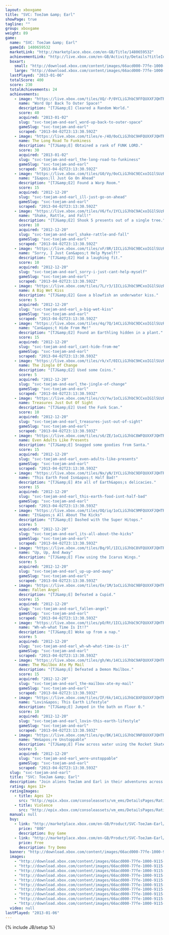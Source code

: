 ```yaml
---
layout: xboxgame
title: "SVC: ToeJam &amp; Earl"
showPage: true
tagline: ""
group: xboxgame
weight: 89
game: 
  name: "SVC: ToeJam &amp; Earl"
  gameId: 1480659532
  marketLink: "http://marketplace.xbox.com/en-GB/Title/1480659532"
  achievementLink: "http://live.xbox.com/en-GB/Activity/Details?titleId=1480659532"
  boxart: 
    small: "http://download.xbox.com/content/images/66acd000-77fe-1000-9115-d8025841124c/1033/boxartsm.jpg"
    large: "http://download.xbox.com/content/images/66acd000-77fe-1000-9115-d8025841124c/1033/boxartlg.jpg"
  lastPlayed: "2013-01-06"
  totalScore: 400
  score: 230
  totalAchievements: 24
  achievements: 
    - image: "https://live.xbox.com/tiles/XQ/-P/0YCLiGJhbC9FFQUXXFJQHTRjL2FjaC8wLzEAAAAA5+fn-uAPRg==.jpg"
      name: "Word Up! Back To Outer Space!"
      description: "[TJ&amp;E] Cleared a Random World."
      score: 40
      acquired: "2013-01-02"
      slug: "svc-toejam-and-earl_word-up-back-to-outer-space"
      gameSlug: "svc-toejam-and-earl"
      scraped: "2013-04-02T23:13:30.592Z"
    - image: "https://live.xbox.com/tiles/e-/4O/0oCLiGJhbC9HFQUXXFJQHTRjL2FjaC8wLzMAAAAA5+fn-SH+YA==.jpg"
      name: The Long Road To Funkiness
      description: "[TJ&amp;E] Obtained a rank of FUNK LORD."
      score: 30
      acquired: "2013-01-02"
      slug: "svc-toejam-and-earl_the-long-road-to-funkiness"
      gameSlug: "svc-toejam-and-earl"
      scraped: "2013-04-02T23:13:30.592Z"
    - image: "https://live.xbox.com/tiles/G0/Vy/0oCLiGJhbC9ECxoIG1lSUzRjL2FjaC8wLzEwAAAAAOfn5-1dRQc=.jpg"
      name: "I&apos;ll Just Go On Ahead"
      description: "[TJ&amp;E2] Found a Warp Room."
      score: 15
      acquired: "2012-12-20"
      slug: "svc-toejam-and-earl_ill-just-go-on-ahead"
      gameSlug: "svc-toejam-and-earl"
      scraped: "2013-04-02T23:13:30.592Z"
    - image: "https://live.xbox.com/tiles/V6/fx/1YCLiGJhbC9ACxoIG1lSUzRjL2FjaC8wLzE0AAAAAOfn5-rep0s=.jpg"
      name: "Shake, Rattle, and Fall!"
      description: "[TJ&amp;E2] Shook 5 presents out of a single tree."
      score: 10
      acquired: "2012-12-20"
      slug: "svc-toejam-and-earl_shake-rattle-and-fall"
      gameSlug: "svc-toejam-and-earl"
      scraped: "2013-04-02T23:13:30.592Z"
    - image: "https://live.xbox.com/tiles/xF/8R/1ICLiGJhbC9BCxoIG1lSUzRjL2FjaC8wLzE1AAAAAOfn5-s+X9g=.jpg"
      name: "Sorry, I Just Can&apos;t Help Myself!"
      description: "[TJ&amp;E2] Had a laughing fit."
      score: 10
      acquired: "2012-12-20"
      slug: "svc-toejam-and-earl_sorry-i-just-cant-help-myself"
      gameSlug: "svc-toejam-and-earl"
      scraped: "2013-04-02T23:13:30.592Z"
    - image: "https://live.xbox.com/tiles/7L/r3/1ICLiGJhbC9MCxoIG1lSUzRjL2FjaC8wLzE4AAAAAOfn5-vYuvA=.jpg"
      name: A Big Wet Kiss
      description: "[TJ&amp;E2] Gave a blowfish an underwater kiss."
      score: 5
      acquired: "2012-12-20"
      slug: "svc-toejam-and-earl_a-big-wet-kiss"
      gameSlug: "svc-toejam-and-earl"
      scraped: "2013-04-02T23:13:30.592Z"
    - image: "https://live.xbox.com/tiles/4q/7Q/14CLiGJhbC9DCxoIG1lSUzRjL2FjaC8wLzE3AAAAAOfn5-j-rv4=.jpg"
      name: "Can&apos;t Hide From Me!"
      description: "[TJ&amp;E2] Found an Earthling hidden in a plant."
      score: 15
      acquired: "2012-12-20"
      slug: "svc-toejam-and-earl_cant-hide-from-me"
      gameSlug: "svc-toejam-and-earl"
      scraped: "2013-04-02T23:13:30.593Z"
    - image: "https://live.xbox.com/tiles/rk/xT/0ICLiGJhbC9HCxoIG1lSUzRjL2FjaC8wLzEzAAAAAOfn5-98TLI=.jpg"
      name: The Jingle Of Change
      description: "[TJ&amp;E2] Used some Coins."
      score: 5
      acquired: "2012-12-20"
      slug: "svc-toejam-and-earl_the-jingle-of-change"
      gameSlug: "svc-toejam-and-earl"
      scraped: "2013-04-02T23:13:30.593Z"
    - image: "https://live.xbox.com/tiles/cV/Yw/1oCLiGJhbC9CCxoIG1lSUzRjL2FjaC8wLzE2AAAAAOfn5-kfVm0=.jpg"
      name: Treasures Just Out Of Sight
      description: "[TJ&amp;E2] Used the Funk Scan."
      score: 10
      acquired: "2012-12-20"
      slug: "svc-toejam-and-earl_treasures-just-out-of-sight"
      gameSlug: "svc-toejam-and-earl"
      scraped: "2013-04-02T23:13:30.593Z"
    - image: "https://live.xbox.com/tiles/s6/ZE/1oCLiGJhbC8WFQUXXFJQHTRjL2FjaC8wL2IAAAAA5+fn+WumqA==.jpg"
      name: Even Adults Like Presents
      description: "[TJ&amp;E] Snagged some goodies from Santa."
      score: 15
      acquired: "2012-12-20"
      slug: "svc-toejam-and-earl_even-adults-like-presents"
      gameSlug: "svc-toejam-and-earl"
      scraped: "2013-04-02T23:13:30.593Z"
    - image: "https://live.xbox.com/tiles/Nx/yN/1YCLiGJhbC9DFQUXXFJQHTRjL2FjaC8wLzcAAAAA5+fn+qIcLA==.jpg"
      name: "This Earth Food Isn&apos;t Half Bad!"
      description: "[TJ&amp;E] Ate all of Earth&apos;s delicacies."
      score: 15
      acquired: "2012-12-20"
      slug: "svc-toejam-and-earl_this-earth-food-isnt-half-bad"
      gameSlug: "svc-toejam-and-earl"
      scraped: "2013-04-02T23:13:30.593Z"
    - image: "https://live.xbox.com/tiles/OQ/iq/1oCLiGJhbC9MFQUXXFJQHTRjL2FjaC8wLzgAAAAA5+fn+YUIIg==.jpg"
      name: "It&apos;s All About The Kicks"
      description: "[TJ&amp;E] Dashed with the Super Hitops."
      score: 5
      acquired: "2012-12-20"
      slug: "svc-toejam-and-earl_its-all-about-the-kicks"
      gameSlug: "svc-toejam-and-earl"
      scraped: "2013-04-02T23:13:30.593Z"
    - image: "https://live.xbox.com/tiles/Bq/9l/1ICLiGJhbC8VFQUXXFJQHTRjL2FjaC8wL2EAAAAA5+fn+0qvHQ==.jpg"
      name: "Up, Up, And Away"
      description: "[TJ&amp;E] Flew using the Icarus Wings."
      score: 5
      acquired: "2012-12-20"
      slug: "svc-toejam-and-earl_up-up-and-away"
      gameSlug: "svc-toejam-and-earl"
      scraped: "2013-04-02T23:13:30.593Z"
    - image: "https://live.xbox.com/tiles/Ee/1M/1oCLiGJhbC9BFQUXXFJQHTRjL2FjaC8wLzUAAAAA5+fn+WPtCg==.jpg"
      name: Fallen Angel
      description: "[TJ&amp;E] Defeated a Cupid."
      score: 15
      acquired: "2012-12-20"
      slug: "svc-toejam-and-earl_fallen-angel"
      gameSlug: "svc-toejam-and-earl"
      scraped: "2013-04-02T23:13:30.593Z"
    - image: "https://live.xbox.com/tiles/pO/Rt/1ICLiGJhbC9CFQUXXFJQHTRjL2FjaC8wLzYAAAAA5+fn+0Lkvw==.jpg"
      name: "Wh-wh-what Time Is It!?"
      description: "[TJ&amp;E] Woke up from a nap."
      score: 5
      acquired: "2012-12-20"
      slug: "svc-toejam-and-earl_wh-wh-what-time-is-it"
      gameSlug: "svc-toejam-and-earl"
      scraped: "2013-04-02T23:13:30.593Z"
    - image: "https://live.xbox.com/tiles/gh/Ws/14CLiGJhbC9AFQUXXFJQHTRjL2FjaC8wLzQAAAAA5+fn+IMVmQ==.jpg"
      name: The Mailbox Ate My Mail
      description: "[TJ&amp;E] Defeated a Demon Mailbox."
      score: 15
      acquired: "2012-12-20"
      slug: "svc-toejam-and-earl_the-mailbox-ate-my-mail"
      gameSlug: "svc-toejam-and-earl"
      scraped: "2013-04-02T23:13:30.593Z"
    - image: "https://live.xbox.com/tiles/IF/6k/14CLiGJhbC8XFQUXXFJQHTRjL2FjaC8wL2MAAAAA5+fn+IteOw==.jpg"
      name: "Lovin&apos; This Earth Lifestyle"
      description: "[TJ&amp;E] Jumped in the bath on Floor 0."
      score: 10
      acquired: "2012-12-20"
      slug: "svc-toejam-and-earl_lovin-this-earth-lifestyle"
      gameSlug: "svc-toejam-and-earl"
      scraped: "2013-04-02T23:13:30.593Z"
    - image: "https://live.xbox.com/tiles/qv/BK/14CLiGJhbC9NFQUXXFJQHTRjL2FjaC8wLzkAAAAA5+fn+GXwsQ==.jpg"
      name: "We&apos;re Unstoppable"
      description: "[TJ&amp;E] Flew across water using the Rocket Skates."
      score: 5
      acquired: "2012-12-20"
      slug: "svc-toejam-and-earl_were-unstoppable"
      gameSlug: "svc-toejam-and-earl"
      scraped: "2013-04-02T23:13:30.593Z"
  slug: "svc-toejam-and-earl"
  title: "SVC: ToeJam &amp; Earl"
  description: "Join aliens ToeJam and Earl in their adventures across space in classic titles ToeJam &amp; Earl&trade; and ToeJam &amp; Earl in Panic on Funkotron&trade;!  This classic journey of two funky aliens has been updated for release on Xbox LIVE Arcade! Earn all new achievements, complete challenging new game trials, and take on zany Earthlings with a friend in two player co-op across Xbox LIVE!"
  rating: Ages 12+
  ratingImages: 
    - title: Ages 12+
      src: "http://epix.xbox.com/consoleassets/vm_ems/DetailsPages/RatingSystemID/14/default/Values/14003.png"
    - title: Violence
      src: "http://epix.xbox.com/consoleassets/vm_ems/DetailsPages/RatingSystemID/14/default/Descriptors/14005.png"
  manual: null
  buy: 
    - link: "http://marketplace.xbox.com/en-GB/Product/SVC-ToeJam-Earl/66acd000-77fe-1000-9115-d8025841124c?purchase=1&amp;DownloadType=Game"
      price: "800"
      description: Buy Game
    - link: "http://marketplace.xbox.com/en-GB/Product/SVC-ToeJam-Earl/66acd000-77fe-1000-9115-d8025841124c?purchase=1&amp;DownloadType=GameDemo"
      price: Free
      description: Try Demo
  banner: "http://download.xbox.com/content/images/66acd000-77fe-1000-9115-d8025841124c/1033/banner.png"
  images: 
    - "http://download.xbox.com/content/images/66acd000-77fe-1000-9115-d8025841124c/1033/screenlg1.jpg"
    - "http://download.xbox.com/content/images/66acd000-77fe-1000-9115-d8025841124c/1033/screenlg2.jpg"
    - "http://download.xbox.com/content/images/66acd000-77fe-1000-9115-d8025841124c/1033/screenlg3.jpg"
    - "http://download.xbox.com/content/images/66acd000-77fe-1000-9115-d8025841124c/1033/screenlg4.jpg"
    - "http://download.xbox.com/content/images/66acd000-77fe-1000-9115-d8025841124c/1033/screenlg5.jpg"
    - "http://download.xbox.com/content/images/66acd000-77fe-1000-9115-d8025841124c/1033/screenlg6.jpg"
    - "http://download.xbox.com/content/images/66acd000-77fe-1000-9115-d8025841124c/1033/screenlg7.jpg"
    - "http://download.xbox.com/content/images/66acd000-77fe-1000-9115-d8025841124c/1033/screenlg8.jpg"
    - "http://download.xbox.com/content/images/66acd000-77fe-1000-9115-d8025841124c/1033/screenlg9.jpg"
    - "http://download.xbox.com/content/images/66acd000-77fe-1000-9115-d8025841124c/1033/screenlg10.jpg"
  video: null
lastPlayed: "2013-01-06"
---
```

{% include JB/setup %}